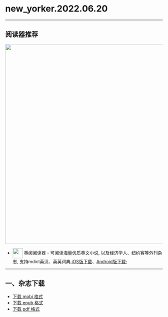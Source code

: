 # new_yorker.2022.06.20
--------------
## 阅读器推荐
<a href="https://ereader.link/?utm_source=github&utm_medium=github&utm_campaign=github" target="_blank">
<img src="https://pic2.zhimg.com/v2-2158f25799daf1cc82b8c88286d58709_1440w.jpg" width="640px"/>
</a>

* <img align="center" src="https://ereader.link/images/ereader.png" width="32px" /> 英阅阅读器 - 可阅读海量优质英文小说, 以及经济学人、纽约客等外刊杂志, 支持mdict英汉、英英词典,[iOS版下载](https://apps.apple.com/cn/app/ereader-%E8%8B%B1%E9%98%85%E9%98%85%E8%AF%BB%E5%99%A8/id1558805880)、[Android版下载](https://ereader.link/apps/EReader-For-Android.apk);

---------------------
## 一、杂志下载
* [下载 mobi 格式](https://raw.githubusercontent.com/hehonghui/awesome-english-ebooks/master/02_new_yorker/2022.06.20/new_yorker.2022.06.20.mobi) 
* [下载 epub 格式](https://raw.githubusercontent.com/hehonghui/awesome-english-ebooks/master/02_new_yorker/2022.06.20/new_yorker.2022.06.20.epub)
* [下载 pdf 格式](https://raw.githubusercontent.com/hehonghui/awesome-english-ebooks/master/02_new_yorker/2022.06.20/new_yorker.2022.06.20.pdf)
    
